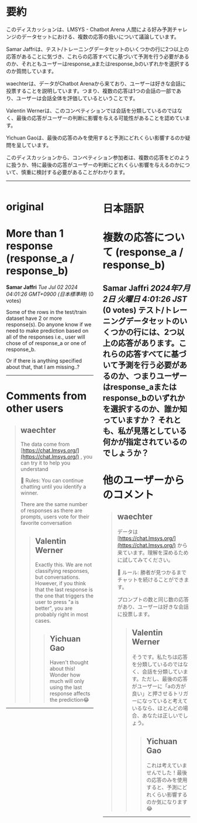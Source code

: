 # 要約 
このディスカッションは、LMSYS - Chatbot Arena 人間による好み予測チャレンジのデータセットにおける、複数の応答の扱いについて議論しています。

Samar Jaffriは、テスト/トレーニングデータセットのいくつかの行に2つ以上の応答があることに気づき、これらの応答すべてに基づいて予測を行う必要があるのか、それともユーザーはresponse_aまたはresponse_bのいずれかを選択するのか質問しています。

waechterは、データがChatbot Arenaから来ており、ユーザーは好きな会話に投票することを説明しています。つまり、複数の応答は1つの会話の一部であり、ユーザーは会話全体を評価しているということです。

Valentin Wernerは、このコンペティションでは会話を分類しているのではなく、最後の応答がユーザーの判断に影響を与える可能性があることを認めています。

Yichuan Gaoは、最後の応答のみを使用すると予測にどれくらい影響するのか疑問を呈しています。

このディスカッションから、コンペティション参加者は、複数の応答をどのように扱うか、特に最後の応答がユーザーの判断にどれくらい影響を与えるのかについて、慎重に検討する必要があることがわかります。


---


<style>
.column-left{
  float: left;
  width: 47.5%;
  text-align: left;
}
.column-right{
  float: right;
  width: 47.5%;
  text-align: left;
}
.column-one{
  float: left;
  width: 100%;
  text-align: left;
}
</style>


<div class="column-left">

# original

# More than 1 response (response_a / response_b)

**Samar Jaffri** *Tue Jul 02 2024 04:01:26 GMT+0900 (日本標準時)* (0 votes)

Some of the rows in the test/train dataset have 2 or more response(s). Do anyone know if we need to make prediction based on all of the responses i.e., user will chose of of response_a or one of response_b.

Or if there is anything specified about that, that I am missing..?



---

 # Comments from other users

> ## waechter
> 
> The data come from [https://chat.lmsys.org/](https://chat.lmsys.org/) , you can try it to help you understand
> 
> 📜 Rules: You can continue chatting until you identify a winner.
> 
> There are the same number of responses as there are prompts, users vote for their favorite conversation
> 
> 
> 
> > ## Valentin Werner
> > 
> > Exactly this. We are not classifying responses, but conversations. However, if you think that the last response is the one that triggers the user to press "a is better", you are probably right in most cases.
> > 
> > 
> > 
> > > ## Yichuan Gao
> > > 
> > > Haven't thought about this! Wonder how much will only using the last response affects the prediction😂
> > > 
> > > 
> > > 


---



</div>
<div class="column-right">

# 日本語訳

# 複数の応答について (response_a / response_b)
**Samar Jaffri** *2024年7月2日 火曜日 4:01:26 JST* (0 votes)
テスト/トレーニングデータセットのいくつかの行には、2つ以上の応答があります。これらの応答すべてに基づいて予測を行う必要があるのか、つまりユーザーはresponse_aまたはresponse_bのいずれかを選択するのか、誰か知っていますか？
それとも、私が見落としている何かが指定されているのでしょうか？
---
# 他のユーザーからのコメント
> ## waechter
> 
> データは [https://chat.lmsys.org/](https://chat.lmsys.org/) から来ています。理解を深めるために試してみてください。
> 
> 📜 ルール: 勝者が見つかるまでチャットを続けることができます。
> 
> プロンプトの数と同じ数の応答があり、ユーザーは好きな会話に投票します。
> 
> 
> 
> > ## Valentin Werner
> > 
> > そうです。私たちは応答を分類しているのではなく、会話を分類しています。ただし、最後の応答がユーザーに「aの方が良い」と押させるトリガーになっていると考えているなら、ほとんどの場合、あなたは正しいでしょう。
> > 
> > 
> > 
> > > ## Yichuan Gao
> > > 
> > > これは考えていませんでした！最後の応答のみを使用すると、予測にどれくらい影響するのか気になります😂
> > > 
> > > 
> > > 
--- 



</div>